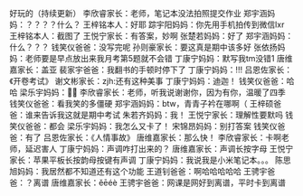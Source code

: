 好玩的（持续更新）
李欣睿家长：老师，笔记本没法拍照提交作业
郑宇涵妈妈：？？？？什么？
王梓铭本人：好耶
踪宇阳妈妈：你先用手机拍传到微信lxr
王梓铭本人：截图了
王悦宁家长：有答案，妙啊
张楚若妈妈：好了
郑宇涵妈妈：什么？？？
钱笑仪爸爸：没写完呢
孙则豪家长：要这真是期中该多好
张依扬妈妈：老师要是早点放出来我月考第5题就不会错
丁康宁妈妈：默写我tm没错1
唐维嘉家长：盖亚
裴家宇爸爸：我翻书的手顿时停下了
丁康宁妈妈：!!!
吕恩佐家长：《开卷考试》
谢文彬家长：zjh:还有这种美事
丁康宁妈妈：迪迦！
钱笑仪爸爸：哈哈
梁乐宇妈妈：👌🏼
李欣睿家长：老师，听我说谢谢你，因为有你，温暖了四季
钱笑仪爸爸：看我笑的多僵硬
郑宇涵妈妈：btw，青青子衿在哪啊（
王梓硕爸爸：谁来告诉我这就是期中考试
朱若齐妈妈：我！
王悦宁家长：理解性要默吗
钱笑仪爸爸：都会
梁乐宇妈妈：我怎么又卡了！
宋锦昂妈妈：别打答案
钱笑仪爸爸：有了
吕恩佐家长：《人情事故》
唐维嘉家长：那么快！
李欣睿家长：卡啊老师，延迟害人
丁康宁妈妈：声调咋打出来的？
唐维嘉家长：声调长按字母
王悦宁家长：苹果平板长按韵母按键有声调
丁康宁妈妈：我说我是小米笔记本。。。
陈思旭妈妈：我居然都不知道还有这个功能
王道钊爸爸：啊哈哈哈哈哈
王骋宇爸爸：？离谱
唐维嘉家长：ěēéè
王骋宇爸爸：网课是网好到离谱，平时卡到离谱
